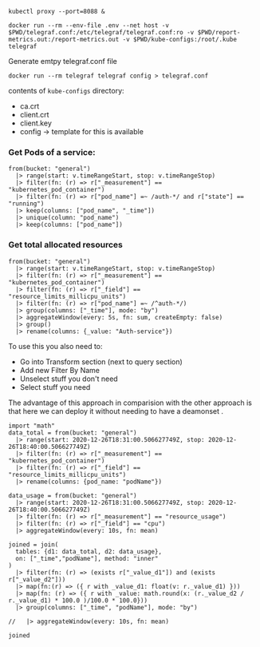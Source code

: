 ```
kubectl proxy --port=8088 &
```
```
docker run --rm --env-file .env --net host -v $PWD/telegraf.conf:/etc/telegraf/telegraf.conf:ro -v $PWD/report-metrics.out:/report-metrics.out -v $PWD/kube-configs:/root/.kube telegraf
```

Generate emtpy telegraf.conf file
```
docker run --rm telegraf telegraf config > telegraf.conf
```

contents of ```kube-configs``` directory:
- ca.crt
- client.crt
- client.key
- config -> template for this is available

### Get Pods of a service:
```
from(bucket: "general")
  |> range(start: v.timeRangeStart, stop: v.timeRangeStop)
  |> filter(fn: (r) => r["_measurement"] == "kubernetes_pod_container")
  |> filter(fn: (r) => r["pod_name"] =~ /auth-*/ and r["state"] == "running")
  |> keep(columns: ["pod_name", "_time"])
  |> unique(column: "pod_name")
  |> keep(columns: ["pod_name"])
```
### Get total allocated resources
```
from(bucket: "general")
  |> range(start: v.timeRangeStart, stop: v.timeRangeStop)
  |> filter(fn: (r) => r["_measurement"] == "kubernetes_pod_container")
  |> filter(fn: (r) => r["_field"] == "resource_limits_millicpu_units")
  |> filter(fn: (r) => r["pod_name"] =~ /^auth-*/)
  |> group(columns: ["_time"], mode: "by")
  |> aggregateWindow(every: 5s, fn: sum, createEmpty: false)
  |> group()
  |> rename(columns: {_value: "Auth-service"})
```
To use this you also need to:
- Go into Transform section (next to query section)
- Add new Filter By Name
- Unselect stuff you don't need
- Select stuff you need

The advantage of this approach in comparision with the other approach is that here we can deploy it without needing to have a deamonset .

```
import "math"
data_total = from(bucket: "general")
  |> range(start: 2020-12-26T18:31:00.506627749Z, stop: 2020-12-26T18:40:00.506627749Z)
  |> filter(fn: (r) => r["_measurement"] == "kubernetes_pod_container")
  |> filter(fn: (r) => r["_field"] == "resource_limits_millicpu_units")
  |> rename(columns: {pod_name: "podName"})

data_usage = from(bucket: "general")
  |> range(start: 2020-12-26T18:31:00.506627749Z, stop: 2020-12-26T18:40:00.506627749Z)
  |> filter(fn: (r) => r["_measurement"] == "resource_usage")
  |> filter(fn: (r) => r["_field"] == "cpu")
  |> aggregateWindow(every: 10s, fn: mean)

joined = join(
  tables: {d1: data_total, d2: data_usage},
  on: ["_time","podName"], method: "inner"
)
  |> filter(fn: (r) => (exists r["_value_d1"]) and (exists r["_value_d2"]))
  |> map(fn:(r) => ({ r with _value_d1: float(v: r._value_d1) }))
  |> map(fn: (r) => ({ r with _value: math.round(x: (r._value_d2 / r._value_d1) * 100.0 )/100.0 * 100.0}))
  |> group(columns: ["_time", "podName"], mode: "by")
  
//   |> aggregateWindow(every: 10s, fn: mean)

joined
```